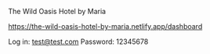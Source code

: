 The Wild Oasis Hotel by Maria

https://the-wild-oasis-hotel-by-maria.netlify.app/dashboard

Log in: test@test.com
Password: 12345678
